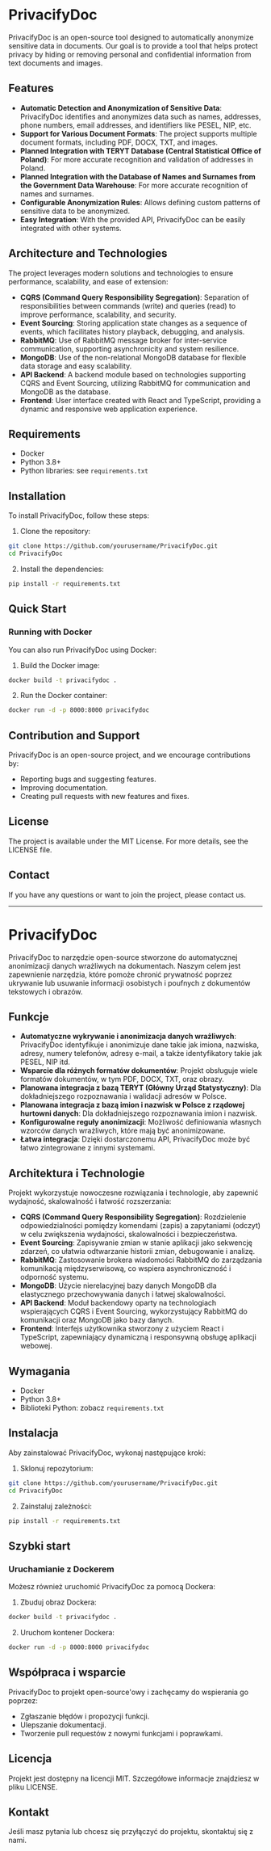 # PrivacifyDoc

PrivacifyDoc is an open-source tool designed to automatically anonymize sensitive data in documents. Our goal is to provide a tool that helps protect privacy by hiding or removing personal and confidential information from text documents and images.

## Features

- **Automatic Detection and Anonymization of Sensitive Data**: PrivacifyDoc identifies and anonymizes data such as names, addresses, phone numbers, email addresses, and identifiers like PESEL, NIP, etc.
- **Support for Various Document Formats**: The project supports multiple document formats, including PDF, DOCX, TXT, and images.
- **Planned Integration with TERYT Database (Central Statistical Office of Poland)**: For more accurate recognition and validation of addresses in Poland.
- **Planned Integration with the Database of Names and Surnames from the Government Data Warehouse**: For more accurate recognition of names and surnames.
- **Configurable Anonymization Rules**: Allows defining custom patterns of sensitive data to be anonymized.
- **Easy Integration**: With the provided API, PrivacifyDoc can be easily integrated with other systems.

## Architecture and Technologies

The project leverages modern solutions and technologies to ensure performance, scalability, and ease of extension:

- **CQRS (Command Query Responsibility Segregation)**: Separation of responsibilities between commands (write) and queries (read) to improve performance, scalability, and security.
- **Event Sourcing**: Storing application state changes as a sequence of events, which facilitates history playback, debugging, and analysis.
- **RabbitMQ**: Use of RabbitMQ message broker for inter-service communication, supporting asynchronicity and system resilience.
- **MongoDB**: Use of the non-relational MongoDB database for flexible data storage and easy scalability.
- **API Backend**: A backend module based on technologies supporting CQRS and Event Sourcing, utilizing RabbitMQ for communication and MongoDB as the database.
- **Frontend**: User interface created with React and TypeScript, providing a dynamic and responsive web application experience.

## Requirements

- Docker
- Python 3.8+
- Python libraries: see `requirements.txt`

## Installation

To install PrivacifyDoc, follow these steps:

1. Clone the repository:

```bash
git clone https://github.com/yourusername/PrivacifyDoc.git
cd PrivacifyDoc
```

2. Install the dependencies:

```bash
pip install -r requirements.txt
```

## Quick Start

### Running with Docker

You can also run PrivacifyDoc using Docker:

1. Build the Docker image:

```bash
docker build -t privacifydoc .
```

2. Run the Docker container:

```bash
docker run -d -p 8000:8000 privacifydoc
```

## Contribution and Support

PrivacifyDoc is an open-source project, and we encourage contributions by:

- Reporting bugs and suggesting features.
- Improving documentation.
- Creating pull requests with new features and fixes.

## License

The project is available under the MIT License. For more details, see the LICENSE file.

## Contact

If you have any questions or want to join the project, please contact us.

---

# PrivacifyDoc

PrivacifyDoc to narzędzie open-source stworzone do automatycznej anonimizacji danych wrażliwych na dokumentach. Naszym celem jest zapewnienie narzędzia, które pomoże chronić prywatność poprzez ukrywanie lub usuwanie informacji osobistych i poufnych z dokumentów tekstowych i obrazów.

## Funkcje

- **Automatyczne wykrywanie i anonimizacja danych wrażliwych**: PrivacifyDoc identyfikuje i anonimizuje dane takie jak imiona, nazwiska, adresy, numery telefonów, adresy e-mail, a także identyfikatory takie jak PESEL, NIP itd.
- **Wsparcie dla różnych formatów dokumentów**: Projekt obsługuje wiele formatów dokumentów, w tym PDF, DOCX, TXT, oraz obrazy.
- **Planowana integracja z bazą TERYT (Główny Urząd Statystyczny)**: Dla dokładniejszego rozpoznawania i walidacji adresów w Polsce.
- **Planowana integracja z bazą imion i nazwisk w Polsce z rządowej hurtowni danych**: Dla dokładniejszego rozpoznawania imion i nazwisk.
- **Konfigurowalne reguły anonimizacji**: Możliwość definiowania własnych wzorców danych wrażliwych, które mają być anonimizowane.
- **Łatwa integracja**: Dzięki dostarczonemu API, PrivacifyDoc może być łatwo zintegrowane z innymi systemami.

## Architektura i Technologie

Projekt wykorzystuje nowoczesne rozwiązania i technologie, aby zapewnić wydajność, skalowalność i łatwość rozszerzania:

- **CQRS (Command Query Responsibility Segregation)**: Rozdzielenie odpowiedzialności pomiędzy komendami (zapis) a zapytaniami (odczyt) w celu zwiększenia wydajności, skalowalności i bezpieczeństwa.
- **Event Sourcing**: Zapisywanie zmian w stanie aplikacji jako sekwencję zdarzeń, co ułatwia odtwarzanie historii zmian, debugowanie i analizę.
- **RabbitMQ**: Zastosowanie brokera wiadomości RabbitMQ do zarządzania komunikacją międzyserwisową, co wspiera asynchroniczność i odporność systemu.
- **MongoDB**: Użycie nierelacyjnej bazy danych MongoDB dla elastycznego przechowywania danych i łatwej skalowalności.
- **API Backend**: Moduł backendowy oparty na technologiach wspierających CQRS i Event Sourcing, wykorzystujący RabbitMQ do komunikacji oraz MongoDB jako bazy danych.
- **Frontend**: Interfejs użytkownika stworzony z użyciem React i TypeScript, zapewniający dynamiczną i responsywną obsługę aplikacji webowej.

## Wymagania

- Docker
- Python 3.8+
- Biblioteki Python: zobacz `requirements.txt`

## Instalacja

Aby zainstalować PrivacifyDoc, wykonaj następujące kroki:

1. Sklonuj repozytorium:

```bash
git clone https://github.com/yourusername/PrivacifyDoc.git
cd PrivacifyDoc
```

2. Zainstaluj zależności:

```bash
pip install -r requirements.txt
```

## Szybki start

### Uruchamianie z Dockerem

Możesz również uruchomić PrivacifyDoc za pomocą Dockera:

1. Zbuduj obraz Dockera:

```bash
docker build -t privacifydoc .
```

2. Uruchom kontener Dockera:

```bash
docker run -d -p 8000:8000 privacifydoc
```

## Współpraca i wsparcie

PrivacifyDoc to projekt open-source'owy i zachęcamy do wspierania go poprzez:

- Zgłaszanie błędów i propozycji funkcji.
- Ulepszanie dokumentacji.
- Tworzenie pull requestów z nowymi funkcjami i poprawkami.

## Licencja

Projekt jest dostępny na licencji MIT. Szczegółowe informacje znajdziesz w pliku LICENSE.

## Kontakt

Jeśli masz pytania lub chcesz się przyłączyć do projektu, skontaktuj się z nami.
